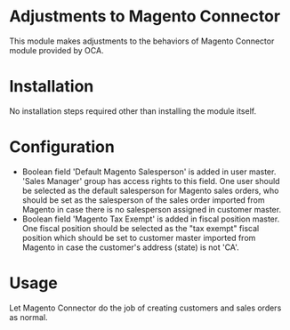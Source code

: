 Adjustments to Magento Connector
================================

This module makes adjustments to the behaviors of Magento Connector module provided by OCA.


Installation
============

No installation steps required other than installing the module itself.


Configuration
=============

- Boolean field 'Default Magento Salesperson' is added in user master.  'Sales Manager' group has access rights to this field.  One user should be selected as the default salesperson for Magento sales orders, who should be set as the salesperson of the sales order imported from Magento in case there is no salesperson assigned in customer master.
- Boolean field 'Magento Tax Exempt' is added in fiscal position master.  One fiscal position should be selected as the "tax exempt" fiscal position which should be set to customer master imported from Magento in case the customer's address (state) is not 'CA'.


Usage
=====

Let Magento Connector do the job of creating customers and sales orders as normal.

